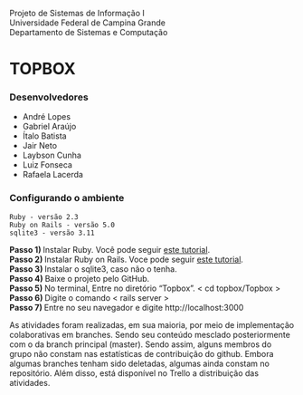 Projeto de Sistemas de Informação I <br/>
Universidade Federal de Campina Grande <br/>
Departamento de Sistemas e Computação <br/>

<h1> TOPBOX </h1>

<h3> Desenvolvedores </h3>
<ul>
  <li>André Lopes</li>
  <li>Gabriel Araújo</li>
  <li>Ítalo Batista</li>
  <li>Jair Neto</li>
  <li>Laybson Cunha</li>
  <li>Luiz Fonseca</li>
  <li>Rafaela Lacerda</li>
</ul>

<h3> Configurando o ambiente </h3>
	
	Ruby - versão 2.3
	Ruby on Rails - versão 5.0
	sqlite3 - versão 3.11

<b> Passo 1) </b> Instalar Ruby. Você pode seguir <a href="https://www.ruby-lang.org/pt/documentation/installation/">este tutorial</a>. <br/>
<b> Passo 2) </b> Instalar Ruby on Rails. Voce pode seguir <a href="http://installrails.com/">este tutorial</a>. <br/>
<b> Passo 3) </b> Instalar o sqlite3, caso não o tenha. <br/>
<b> Passo 4) </b> Baixe o projeto pelo GitHub. <br/>
<b> Passo 5) </b> No terminal, Entre no diretório “Topbox”.  < cd topbox/Topbox > <br/>
<b> Passo 6) </b> Digite o comando < rails server > <br/>
<b> Passo 7) </b> Entre no seu navegador e digite http://localhost:3000 <br/>

<p> As atividades foram realizadas, em sua maioria, por meio de implementação colaborativas em branches. Sendo seu conteúdo mesclado posteriormente com o da branch principal (master). Sendo assim, alguns membros do grupo não constam nas estatísticas de contribuição do github. Embora algumas branches tenham sido deletadas, algumas ainda constam no repositório. Além disso, está disponível no Trello a distribuição das atividades. </p>

